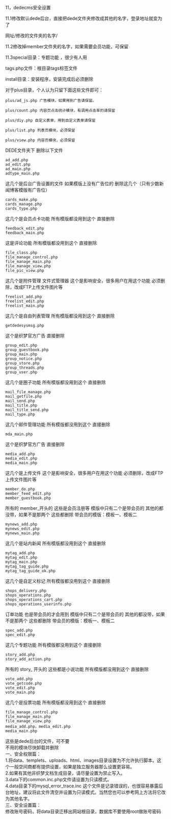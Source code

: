 11，dedecms安全设置

11.1修改默认dede后台，直接把dede文件夹修改成其他的名字，登录地址就变为了

网址/修改的文件夹的名字/

11.2修改掉member文件夹的名字，如果需要会员功能，可保留

11.3special目录：专题功能 ，很少有人用

tags.php文件：根目录tags标签文件

install目录：安装程序，安装完成后必须删除

对于plus目录，个人认为只留下面这些文件即可：
```
plus/ad_js.php 广告模块，如果用到广告请保留。

plus/count.php 内容页点击统计模块，有调用点击率的请保留

plus/diy.php 自定义表单，用到自定义表单请保留

plus/list.php 列表页模块，必须保留

plus/view.php 内容页模块，必须保留
```
DEDE文件夹下 删除以下文件
```
ad_add.php
ad_edit.php
ad_main.php
adtype_main.php
```
这几个是后台广告设置的文件 如果模版上没有广告位的 删除这几个（只有少数新闻博客模版有广告位） 
```
cards_make.php
cards_manage.php
cards_type.php
```
这几个是会员点卡功能  所有模版都没用到这个  直接删除

```
feedback_edit.php
feedback_main.php
```
这是评论功能  所有模版都没用到这个  直接删除


```
file_class.php
file_manage_control.php
file_manage_main.php
file_manage_view.php
file_pic_view.php
```
这几个是附件管理 文件式管理器 这个是影响安全，很多用户在用这个功能 必须删除，改成FTP上传文件图片等
```
freelist_add.php
freelist_edit.php
freelist_main.php
```
这几个是自由列表管理  所有模版都没用到这个  直接删除


```
getdedesysmsg.php
```
这个是织梦官方广告   直接删除

```
group_edit.php
group_guestbook.php
group_main.php
group_notice.php
group_store.php
group_threads.php
group_user.php
```
这几个是圈子功能  所有模版都没用到这个  直接删除


```
mail_file_manage.php
mail_getfile.php
mail_send.php
mail_title.php
mail_title_send.php
mail_type.php
```
这几个邮件管理功能  所有模版都没用到这个  直接删除


```
mda_main.php
```
这个是织梦官方广告   直接删除

```
media_add.php
media_edit.php
media_main.php
```
这几个是上传文件 这个是影响安全，很多用户在用这个功能 必须删除，改成FTP上传文件图片等


```
member_do.php
member_feed_edit.php
member_guestbook.php 
```
所有的 member_开头的  这些是会员注册等  模版中只有二个是带会员的  其他的都没带，如果不是那两个  这些都删除  带会员的模版：模板一、模板二

```
mynews_add.php
mynews_edit.php
mynews_main.php
```
这几个是站内新闻 所有模版都没用到这个  直接删除


```
mytag_add.php
mytag_edit.php
mytag_main.php
mytag_tag_guide.php
mytag_tag_guide_ok.php
```
这几个是自定义标记 所有模版都没用到这个  直接删除


```
shops_delivery.php
shops_operations.php
shops_operations_cart.php
shops_operations_userinfo.php
```
订单功能  也是带会员的才会用到  模版中只有二个是带会员的  其他的都没带，如果不是那两个  这些都删除  带会员的模版：模板一、模板二


```
spec_add.php
spec_edit.php
```
这几个专题功能 所有模版都没用到这个  直接删除


```
story_add.php
story_add_action.php
```
所有的 story_ 开头的  这些都是小说功能  所有模版都没用到这个  直接删除


```
vote_add.php
vote_getcode.php
vote_edit.php
vote_main.php
```
这几个是投票功能  所有模版都没用到这个  直接删除
```
file_manage_control.php
file_manage_main.php
file_manage_view.php
media_add.php，media_edit.php
media_main.php
```
这些是dede后台的文件，可不要
<br/>
不用的模块尽快卸载并删除
<br/>
一、安全权限篇：
<br/>
1.将data、templets、uploads、html、images目录设置为不允许执行脚本。这个一般空间商都有提供设置，如果是独立服务器那么设置更容易。
<br/>
2.如果有其他非织梦文档生成目录，请尽量设置为禁止写入。
<br/>
3.data下的common.inc.php文件请设置为只读模式。
<br/>
4.data目录下的mysql_error_trace.inc 这个文件是记录错误的，也很容易暴露后台地址，建议将此文件清空并设置为只读模式。当然您也可以参考网上方法将它改为其他名字。
<br/>
三、安全设置篇：
<br/>
修改账号密码，将data目录迁移出网站根目录，数据库不要使用root做账号密码






